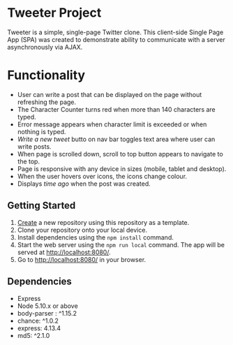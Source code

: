 # Tweeter Project

Tweeter is a simple, single-page Twitter clone.
This client-side Single Page App (SPA) was created to demonstrate ability to
communicate with a server asynchronously via AJAX.

# Functionality

- User can write a post that can be displayed on the page without refreshing the page.
- The Character Counter turns red when more than 140 characters are typed.
- Error message appears when character limit is exceeded or when nothing is typed.
- *Write a new tweet* butto on nav bar toggles text area where user can write posts.
- When page is scrolled down, scroll to top button appears to navigate to the top.
- Page is responsive with any device in sizes (mobile, tablet and desktop).
- When the user hovers over icons, the icons change colour.
- Displays *time ago* when the post was created.


## Getting Started

1. [Create](https://docs.github.com/en/repositories/creating-and-managing-repositories/creating-a-repository-from-a-template) a new repository using this repository as a template.
2. Clone your repository onto your local device.
3. Install dependencies using the `npm install` command.
3. Start the web server using the `npm run local` command. The app will be served at <http://localhost:8080/>.
4. Go to <http://localhost:8080/> in your browser.


## Dependencies

- Express
- Node 5.10.x or above
- body-parser : ^1.15.2
- chance: ^1.0.2
- express: 4.13.4
- md5: ^2.1.0
